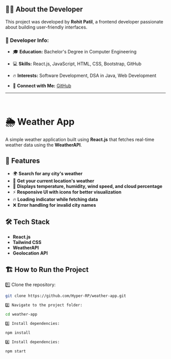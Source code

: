 ## 👨‍💻 About the Developer  

This project was developed by **Rohit Patil**, a frontend developer passionate about building user-friendly interfaces.  

### 🔹 **Developer Info:**  
- 🎓 **Education:** Bachelor's Degree in Computer Engineering  
- 💻 **Skills:** React.js, JavaScript, HTML, CSS, Bootstrap, GitHub  

- 🔥 **Interests:** Software Development, DSA in Java, Web Development  
- 🤝 **Connect with Me:** [GitHub](https://github.com/Hyper-RP) 
---
<br>

# 🌦 Weather App

A simple weather application built using **React.js** that fetches real-time weather data using the **WeatherAPI**.

## 🚀 Features
- 🌍 **Search for any city's weather**  
- 📍 **Get your current location's weather**  
- 🔄 **Displays temperature, humidity, wind speed, and cloud percentage**  
- ⚡ **Responsive UI with icons for better visualization**  
- 🔥 **Loading indicator while fetching data**  
- ❌ **Error handling for invalid city names**  

## 🛠 Tech Stack
- **React.js**
- **Tailwind CSS**
- **WeatherAPI**
- **Geolocation API**

## 🏗 How to Run the Project

1️⃣ Clone the repository:  
```bash
git clone https://github.com/Hyper-RP/weather-app.git

2️⃣ Navigate to the project folder:

cd weather-app

3️⃣ Install dependencies:

npm install

4️⃣ Install dependencies:

npm start


